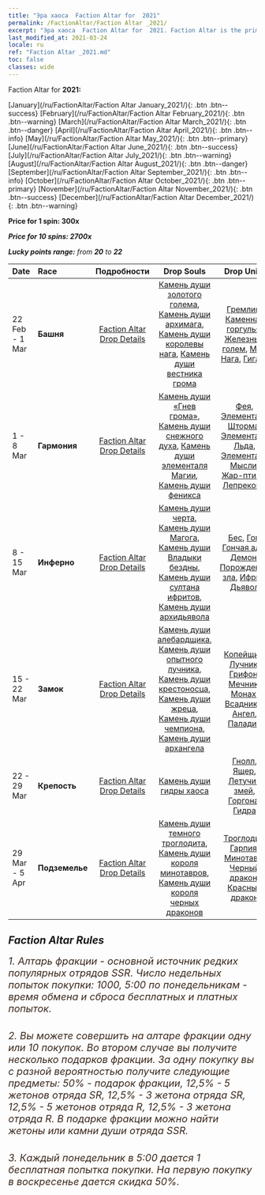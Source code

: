 ```yaml
---
title: "Эра хаоса  Faction Altar for  2021"
permalink: /FactionAltar/Faction Altar _2021/
excerpt: "Эра хаоса  Faction Altar for  2021. Faction Altar is the primary method for obtaining SSR units from the popular faction. Limited to 1,000 purchases each week. The popular faction changes at 05:00 every Monday. Purchase attempts and free purchase attempts will also reset then."
last_modified_at: 2021-03-24
locale: ru
ref: "Faction Altar _2021.md"
toc: false
classes: wide
---
```


  Faction Altar for **2021:**

  [January](/ru/FactionAltar/Faction Altar January_2021/){: .btn .btn--success} [February](/ru/FactionAltar/Faction Altar February_2021/){: .btn .btn--warning} [March](/ru/FactionAltar/Faction Altar March_2021/){: .btn .btn--danger} [April](/ru/FactionAltar/Faction Altar April_2021/){: .btn .btn--info} [May](/ru/FactionAltar/Faction Altar May_2021/){: .btn .btn--primary} [June](/ru/FactionAltar/Faction Altar June_2021/){: .btn .btn--success} [July](/ru/FactionAltar/Faction Altar July_2021/){: .btn .btn--warning} [August](/ru/FactionAltar/Faction Altar August_2021/){: .btn .btn--danger} [September](/ru/FactionAltar/Faction Altar September_2021/){: .btn .btn--info} [October](/ru/FactionAltar/Faction Altar October_2021/){: .btn .btn--primary} [November](/ru/FactionAltar/Faction Altar November_2021/){: .btn .btn--success} [December](/ru/FactionAltar/Faction Altar December_2021/){: .btn .btn--warning} 

  **Price for 1 spin: 300x** <i class="fas fa-gem"/>

  **Price for 10 spins: 2700x** <i class="fas fa-gem"/>

  **Lucky points range:** from **20** to **22**

  |    Date    |  Race  |  Подробности  |   Drop Souls   | Drop Units |
  |:-----------|:-------|:---------:|:--------------:|:----------:|
  | 22 Feb - 1 Mar | **Башня** | [Faction Altar Drop Details](/ru/FactionAltar/DROP_106/) | [Камень души золотого голема](/ru/Items/unt_322/), [Камень души архимага](/ru/Items/unt_323/), [Камень души королевы нага](/ru/Items/unt_325/), [Камень души вестника грома](/ru/Items/unt_326/) | [Гремлин](/ru/Items/unt_235/), [Каменная горгулья](/ru/Items/unt_236/), [Железный голем](/ru/Items/unt_237/), [Маг](/ru/Items/unt_238/), [Нага](/ru/Items/unt_240/), [Гигант](/ru/Items/unt_241/) | 
  | 1 - 8 Mar | **Гармония** | [Faction Altar Drop Details](/ru/FactionAltar/DROP_109/) | [Камень души «Гнев грома»](/ru/Items/unt_344/), [Камень души снежного духа](/ru/Items/unt_345/), [Камень души элементаля Магии](/ru/Items/unt_347/), [Камень души феникса](/ru/Items/unt_348/) | [Фея](/ru/Items/unt_262/), [Элементаль Шторма](/ru/Items/unt_263/), [Элементаль Льда](/ru/Items/unt_264/), [Элементаль Мысли](/ru/Items/unt_267/), [Жар-птица](/ru/Items/unt_268/), [Лепреконы](/ru/Items/unt_270/) | 
  | 8 - 15 Mar | **Инферно** | [Faction Altar Drop Details](/ru/FactionAltar/DROP_105/) | [Камень души черта](/ru/Items/unt_313/), [Камень души Магога](/ru/Items/unt_314/), [Камень души Владыки бездны](/ru/Items/unt_316/), [Камень души султана ифритов](/ru/Items/unt_317/), [Камень души архидьявола](/ru/Items/unt_318/) | [Бес](/ru/Items/unt_226/), [Гог](/ru/Items/unt_227/), [Гончая ада](/ru/Items/unt_228/), [Демон](/ru/Items/unt_229/), [Порождение зла](/ru/Items/unt_230/), [Ифрит](/ru/Items/unt_231/), [Дьявол](/ru/Items/unt_232/) | 
  | 15 - 22 Mar | **Замок** | [Faction Altar Drop Details](/ru/FactionAltar/DROP_101/) | [Камень души алебардщика](/ru/Items/unt_282/), [Камень души опытного лучника](/ru/Items/unt_283/), [Камень души крестоносца](/ru/Items/unt_285/), [Камень души жреца](/ru/Items/unt_286/), [Камень души чемпиона](/ru/Items/unt_287/), [Камень души архангела](/ru/Items/unt_288/) | [Копейщик](/ru/Items/unt_190/), [Лучник](/ru/Items/unt_191/), [Грифон](/ru/Items/unt_192/), [Мечник](/ru/Items/unt_193/), [Монах](/ru/Items/unt_194/), [Всадники](/ru/Items/unt_195/), [Ангел](/ru/Items/unt_196/), [Паладин](/ru/Items/unt_197/) | 
  | 22 - 29 Mar | **Крепость** | [Faction Altar Drop Details](/ru/FactionAltar/DROP_108/) | [Камень души гидры хаоса](/ru/Items/unt_341/) | [Гнолл](/ru/Items/unt_253/), [Ящер](/ru/Items/unt_254/), [Летучий змей](/ru/Items/unt_255/), [Горгона](/ru/Items/unt_257/), [Гидра](/ru/Items/unt_259/) | 
  | 29 Mar - 5 Apr | **Подземелье** | [Faction Altar Drop Details](/ru/FactionAltar/DROP_107/) | [Камень души темного троглодита](/ru/Items/unt_328/), [Камень души короля минотавров](/ru/Items/unt_332/), [Камень души короля черных драконов](/ru/Items/unt_334/) | [Троглодит](/ru/Items/unt_244/), [Гарпия](/ru/Items/unt_245/), [Минотавр](/ru/Items/unt_248/), [Черный дракон](/ru/Items/unt_250/), [Красный дракон](/ru/Items/unt_251/) | 




## Faction Altar Rules

  <span style="color: #3c2a1e;font-size:20px">1. Алтарь фракции - основной источник редких популярных отрядов SSR. Число недельных попыток покупки: 1000, 5:00 по понедельникам - время обмена и сброса бесплатных и платных попыток.</span><br/>

<br/>  <span style="color: #3c2a1e;font-size:20px">2. Вы можете совершить на алтаре фракции одну или 10 покупок. Во втором случае вы получите несколько подарков фракции. За одну покупку вы с разной вероятностью получите следующие предметы: 50% - подарок фракции, 12,5% - 5 жетонов отряда SR, 12,5% - 3 жетона отряда SR, 12,5% - 5 жетонов отряда R, 12,5% - 3 жетона отряда R. В подарке фракции можно найти жетоны или камни души отряда SSR.</span>

<br/>  <span style="color: #3c2a1e;font-size:20px">3. Каждый понедельник в 5:00 дается 1 бесплатная попытка покупки. На первую покупку в воскресенье дается скидка 50%.</span><br/>

<br/>
